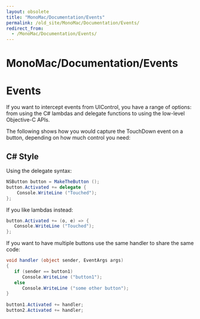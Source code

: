 ```yaml
---
layout: obsolete
title: "MonoMac/Documentation/Events"
permalink: /old_site/MonoMac/Documentation/Events/
redirect_from:
  - /MonoMac/Documentation/Events/
---
```


MonoMac/Documentation/Events
============================

Events
======

If you want to intercept events from UIControl, you have a range of options: from using the C\# lambdas and delegate functions to using the low-level Objective-C APIs.

The following shows how you would capture the TouchDown event on a button, depending on how much control you need:

C\# Style
---------

Using the delegate syntax:

``` csharp
NSButton button = MakeTheButton ();
button.Activated += delegate {
    Console.WriteLine ("Touched");
};
```

If you like lambdas instead:

``` csharp
button.Activated += (o, e) => {
   Console.WriteLine ("Touched");
};
```

If you want to have multiple buttons use the same handler to share the same code:

``` csharp
void handler (object sender, EventArgs args)
{
   if (sender == button1)
      Console.WriteLine ("button1");
   else
      Console.WriteLine ("some other button");
}
 
button1.Activated += handler;
button2.Activated += handler;
```

